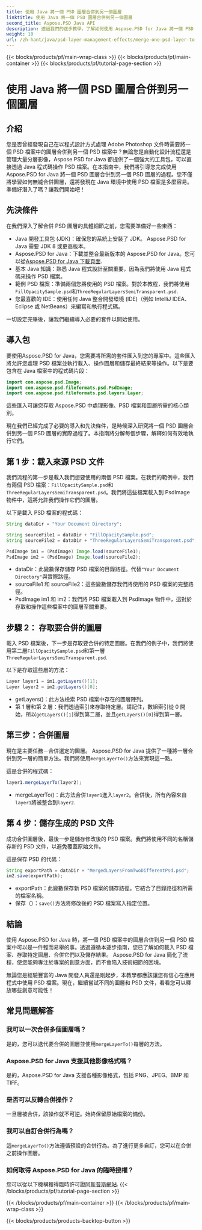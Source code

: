 ```yaml
---
title: 使用 Java 將一個 PSD 圖層合併到另一個圖層
linktitle: 使用 Java 將一個 PSD 圖層合併到另一個圖層
second_title: Aspose.PSD Java API
description: 透過我們的逐步教學，了解如何使用 Aspose.PSD for Java 將一個 PSD 檔案中的圖層合併到另一個 PSD 檔案中。非常適合自動化您的設計流程。
weight: 10
url: /zh-hant/java/psd-layer-management-effects/merge-one-psd-layer-to-another/
---
```


{{< blocks/products/pf/main-wrap-class >}}
{{< blocks/products/pf/main-container >}}
{{< blocks/products/pf/tutorial-page-section >}}

# 使用 Java 將一個 PSD 圖層合併到另一個圖層

## 介紹

您是否曾經發現自己在以程式設計方式處理 Adobe Photoshop 文件時需要將一個 PSD 檔案中的圖層合併到另一個 PSD 檔案中？無論您是自動化設計流程還是管理大量分層影像，Aspose.PSD for Java 都提供了一個強大的工具包，可以直接透過 Java 程式碼操作 PSD 檔案。在本指南中，我們將引導您完成使用 Aspose.PSD for Java 將一個 PSD 圖層合併到另一個 PSD 圖層的過程。您不僅將學習如何無縫合併圖層，還將發現在 Java 環境中使用 PSD 檔案是多麼容易。準備好潛入了嗎？讓我們開始吧！

## 先決條件

在我們深入了解合併 PSD 圖層的具體細節之前，您需要準備好一些東西：

- Java 開發工具包 (JDK)：確保您的系統上安裝了 JDK。 Aspose.PSD for Java 需要 JDK 8 或更高版本。
-  Aspose.PSD for Java：下載並整合最新版本的 Aspose.PSD for Java。您可以從[Aspose.PSD for Java 下載頁面](https://releases.aspose.com/psd/java/).
- 基本 Java 知識：熟悉 Java 程式設計至關重要，因為我們將使用 Java 程式碼來操作 PSD 檔案。
- 範例 PSD 檔案：準備兩個您將使用的 PSD 檔案。對於本教程，我們將使用`FillOpacitySample.psd`和`ThreeRegularLayersSemiTransparent.psd`.
- 您最喜歡的 IDE：使用任何 Java 整合開發環境 (IDE)（例如 IntelliJ IDEA、Eclipse 或 NetBeans）來編寫和執行程式碼。

一切設定完畢後，讓我們繼續導入必要的套件以開始使用。

## 導入包

要使用Aspose.PSD for Java，您需要將所需的套件匯入到您的專案中。這些匯入將允許您處理 PSD 檔案並執行載入、操作圖層和儲存最終結果等操作。以下是要包含在 Java 檔案中的程式碼片段：

```java
import com.aspose.psd.Image;
import com.aspose.psd.fileformats.psd.PsdImage;
import com.aspose.psd.fileformats.psd.layers.Layer;
```

這些匯入可讓您存取 Aspose.PSD 中處理影像、PSD 檔案和圖層所需的核心類別。

現在我們已經完成了必要的導入和先決條件，是時候深入研究將一個 PSD 圖層合併到另一個 PSD 圖層的實際過程了。本指南將分解每個步驟，解釋如何有效地執行它們。

## 第 1 步：載入來源 PSD 文件

我們流程的第一步是載入我們想要使用的兩個 PSD 檔案。在我們的範例中，我們有兩個 PSD 檔案：`FillOpacitySample.psd`和`ThreeRegularLayersSemiTransparent.psd`。我們將這些檔案載入到 PsdImage 物件中，這將允許我們操作它們的圖層。

以下是載入 PSD 檔案的程式碼：

```java
String dataDir = "Your Document Directory";

String sourceFile1 = dataDir + "FillOpacitySample.psd";
String sourceFile2 = dataDir + "ThreeRegularLayersSemiTransparent.psd";

PsdImage im1 = (PsdImage) Image.load(sourceFile1);
PsdImage im2 = (PsdImage) Image.load(sourceFile2);
```

- dataDir：此變數保存儲存 PSD 檔案的目錄路徑。代替`"Your Document Directory"`與實際路徑。
- sourceFile1 和 sourceFile2：這些變數儲存我們將使用的 PSD 檔案的完整路徑。
- PsdImage im1 和 im2：我們將 PSD 檔案載入到 PsdImage 物件中，這對於存取和操作這些檔案中的圖層至關重要。

## 步驟 2： 存取要合併的圖層

載入 PSD 檔案後，下一步是存取要合併的特定圖層。在我們的例子中，我們將使用第二層`FillOpacitySample.psd`和第一層`ThreeRegularLayersSemiTransparent.psd`.

以下是存取這些層的方法：

```java
Layer layer1 = im1.getLayers()[1];
Layer layer2 = im2.getLayers()[0];
```

- getLayers()：此方法檢索 PSD 檔案中存在的圖層陣列。
- 第 1 層和第 2 層：我們透過索引來存取特定層。請記住，數組索引從 0 開始，所以`getLayers()[1]`得到第二層，並且`getLayers()[0]`得到第一層。

## 第三步：合併圖層

現在是主要任務－合併選定的圖層。 Aspose.PSD for Java 提供了一種將一層合併到另一層的簡單方法。我們將使用`mergeLayerTo()`方法來實現這一點。

這是合併的程式碼：

```java
layer1.mergeLayerTo(layer2);
```

-  mergeLayerTo()：此方法合併`layer1`進入`layer2`。合併後，所有內容來自`layer1`將被整合到`layer2`.

## 第 4 步：儲存生成的 PSD 文件

成功合併圖層後，最後一步是儲存修改後的 PSD 檔案。我們將使用不同的名稱儲存新的 PSD 文件，以避免覆蓋原始文件。

這是保存 PSD 的代碼：

```java
String exportPath = dataDir + "MergedLayersFromTwoDifferentPsd.psd";
im2.save(exportPath);
```

- exportPath：此變數保存新 PSD 檔案的儲存路徑。它結合了目錄路徑和所需的檔案名稱。
- 保存（）：`save()`方法將修改後的 PSD 檔案寫入指定位置。

## 結論

使用 Aspose.PSD for Java 時，將一個 PSD 檔案中的圖層合併到另一個 PSD 檔案中可以是一件輕而易舉的事。透過遵循本逐步指南，您已了解如何載入 PSD 檔案、存取特定圖層、合併它們以及儲存結果。 Aspose.PSD for Java 簡化了流程，使您能夠專注於專案的創意方面，而不會陷入技術細節的困境。

無論您是經驗豐富的 Java 開發人員還是剛起步，本教學都應該讓您有信心在應用程式中使用 PSD 檔案。現在，繼續嘗試不同的圖層和 PSD 文件，看看您可以釋放哪些創意可能性！

## 常見問題解答

### 我可以一次合併多個圖層嗎？
是的，您可以迭代要合併的圖層並使用`mergeLayerTo()`每層的方法。

### Aspose.PSD for Java 支援其他影像格式嗎？
是的，Aspose.PSD for Java 支援各種影像格式，包括 PNG、JPEG、BMP 和 TIFF。

### 是否可以反轉合併操作？
一旦層被合併，該操作就不可逆。始終保留原始檔案的備份。

### 我可以自訂合併行為嗎？
這`mergeLayerTo()`方法遵循預設的合併行為。為了進行更多自訂，您可以在合併之前操作圖層。

### 如何取得 Aspose.PSD for Java 的臨時授權？
您可以從以下機構獲得臨時許可證[阿斯普斯網站](https://purchase.aspose.com/temporary-license/).
{{< /blocks/products/pf/tutorial-page-section >}}

{{< /blocks/products/pf/main-container >}}
{{< /blocks/products/pf/main-wrap-class >}}

{{< blocks/products/products-backtop-button >}}
